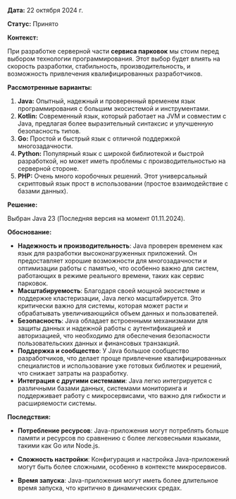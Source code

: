 
**Дата:** 22 октября 2024 г.

**Статус:** Принято

**Контекст:** 

При разработке серверной части **сервиса парковок** мы стоим перед выбором технологии программирования. Этот выбор будет влиять на скорость разработки, стабильность, производительность, и возможность привлечения квалифицированных разработчиков.

**Рассмотренные варианты:**

1. **Java:** Опытный, надежный и проверенный временем язык программирования с большим экосистемой и инструментами.
2. **Kotlin:** Современный язык, который работает на JVM и совместим с Java, предлагая более выразительный синтаксис и улучшенную безопасность типов.
3. **Go:** Простой и быстрый язык с отличной поддержкой многозадачности.
4. **Python:** Популярный язык с широкой библиотекой и быстрой разработкой, но может иметь проблемы с производительностью на серверной стороне.
5. **PHP:** Очень много коробочных решений. Этот универсальный скриптовый язык прост в использовании (простое взаимодействие с базами данных).

**Решение:**

Выбран Java 23 (Последняя версия на момент 01.11.2024).

**Обоснование:**

- **Надежность и производительность**: Java проверен временем как язык для разработки высоконагруженных приложений. Он предоставляет хорошие возможности для многозадачности и оптимизации работы с памятью, что особенно важно для систем, работающих в режиме реального времени, таких как сервис парковок.
- **Масштабируемость**: Благодаря своей мощной экосистеме и поддержке кластеризации, Java легко масштабируется. Это критически важно для системы, которая может расти и обрабатывать увеличивающийся объем данных и пользователей.
- **Безопасность**: Java обладает встроенными механизмами для защиты данных и надежной работы с аутентификацией и авторизацией, что необходимо для обеспечения безопасности пользовательских данных и финансовых транзакций.
- **Поддержка и сообщество**: У Java большое сообщество разработчиков, что делает проще привлечение квалифицированных специалистов и использование уже готовых библиотек и решений, что снижает затраты на разработку.
- **Интеграция с другими системами**: Java легко интегрируется с различными базами данных, системами мониторинга и поддерживает работу с микросервисами, что важно для гибкости и расширяемости системы.



**Последствия:**

- **Потребление ресурсов**: Java-приложения могут потреблять больше памяти и ресурсов по сравнению с более легковесными языками, такими как Go или Node.js.

- **Сложность настройки**: Конфигурация и настройка Java-приложений могут быть более сложными, особенно в контексте микросервисов.

- **Время запуска**: Java-приложения могут иметь более длительное время запуска, что критично в динамических средах.



